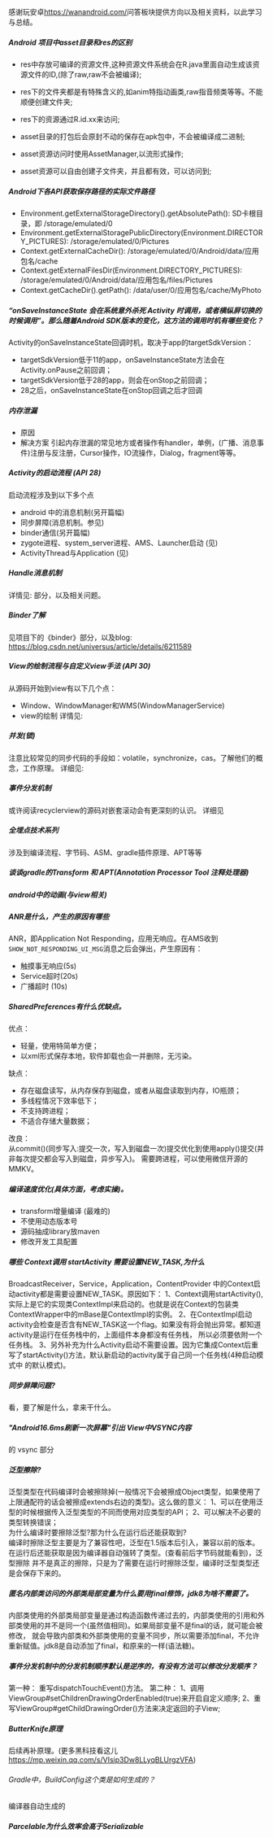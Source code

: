 感谢玩安卓<https://wanandroid.com/>问答板块提供方向以及相关资料，以此学习与总结。

##### Android 项目中asset目录和res的区别 
* res中存放可编译的资源文件,这种资源文件系统会在R.java里面自动生成该资源文件的ID,(除了raw,raw不会被编译);
* res下的文件夹都是有特殊含义的,如anim特指动画类,raw指音频类等等。不能顺便创建文件夹;
* res下的资源通过R.id.xx来访问;

* asset目录的打包后会原封不动的保存在apk包中，不会被编译成二进制;
* asset资源访问时使用AssetManager,以流形式操作;
* asset资源可以自由创建子文件夹，并且都有效，可以访问到;

<p>

##### Android下各API获取保存路径的实际文件路径
* Environment.getExternalStorageDirectory().getAbsolutePath():  SD卡根目录，即 /storage/emulated/0
* Environment.getExternalStoragePublicDirectory(Environment.DIRECTORY_PICTURES): /storage/emulated/0/Pictures
* Context.getExternalCacheDir():  /storage/emulated/0/Android/data/应用包名/cache
* Context.getExternalFilesDir(Environment.DIRECTORY_PICTURES): /storage/emulated/0/Android/data/应用包名/files/Pictures
* Context.getCacheDir().getPath():  /data/user/0/应用包名/cache/MyPhoto

<p>

##### “onSaveInstanceState 会在系统意外杀死 Activity 时调用，或者横纵屏切换的时候调用”。那么随着Android SDK版本的变化，这方法的调用时机有哪些变化？
Activity的onSaveInstanceState回调时机，取决于app的targetSdkVersion：    
* targetSdkVersion低于11的app，onSaveInstanceState方法会在Activity.onPause之前回调；
* targetSdkVersion低于28的app，则会在onStop之前回调；
* 28之后，onSaveInstanceState在onStop回调之后才回调
<p>

##### 内存泄漏  
* 原因
* 解决方案
引起内存泄漏的常见地方或者操作有handler，单例，(广播、消息事件)注册与反注册，Cursor操作，IO流操作，Dialog，fragment等等。

<p>

##### Activity的启动流程 (API 28)
启动流程涉及到以下多个点
* android 中的消息机制(另开篇幅[](android/Handler.md))
* 同步屏障(消息机制。参见[](android/Handler.md))
* binder通信(另开篇幅)
* zygote进程、system_server进程、AMS、Launcher启动 (见[](framework/启动流程.md))
* ActivityThread与Application (见[](framework/启动流程.md))
<p>

##### Handle消息机制
详情见: [](android/Handler.md)部分，以及相关问题。

<p>

##### Binder了解
见<TestLink>项目下的《binder》部分，以及blog: https://blog.csdn.net/universus/article/details/6211589

<p>

##### View的绘制流程与自定义view手法 (API 30)
从源码开始到view有以下几个点：
* Window、WindowManager和WMS(WindowManagerService)
* view的绘制
详情见: [](android/View.md)

<p>

##### 并发(锁)
注意比较常见的同步代码的手段如：volatile，synchronize，cas。了解他们的概念，工作原理。
详细见: [](java/并发(锁).md)
<p>

##### 事件分发机制  
或许阅读recyclerview的源码对嵌套滚动会有更深刻的认识。
详细见 [](android/事件分发.md)
<p>

##### 全埋点技术系列
涉及到编译流程、字节码、ASM、gradle插件原理、APT等等
<p>

##### 谈谈gradle的Transform 和 APT(Annotation Processor Tool 注释处理器)   
[](base_build/构建技术.md)
<p>

##### android中的动画(与view相关)
[](android/动画.md)
<p>

##### ANR是什么，产生的原因有哪些
ANR，即Application Not Responding，应用无响应。在AMS收到`SHOW_NOT_RESPONDING_UI_MSG`消息之后会弹出，产生原因有：
* 触摸事无响应(5s)
* Service超时(20s)
* 广播超时 (10s)
<p>

##### SharedPreferences有什么优缺点。
优点：
* 轻量，使用特简单方便；
* 以xml形式保存本地，软件卸载也会一并删除，无污染。

缺点：
* 存在磁盘读写，从内存保存到磁盘，或者从磁盘读取到内存，IO瓶颈；
* 多线程情况下效率低下；
* 不支持跨进程；
* 不适合存储大量数据；

改良：  
从commit()(同步写入:提交一次，写入到磁盘一次)提交优化到使用apply()提交(并非每次提交都会写入到磁盘，异步写入)。
需要跨进程，可以使用微信开源的MMKV。
<p>

##### 编译速度优化(具体方面，考虑实操)。
* transform增量编译 (最难的)
* 不使用动态版本号
* 源码抽成library放maven
* 修改开发工具配置
<p>

##### 哪些 Context调用 startActivity 需要设置NEW_TASK,为什么   
BroadcastReceiver，Service，Application，ContentProvider 中的Context启动activity都是需要设置NEW_TASK。原因如下：
1、Context调用startActivity(),实际上是它的实现类ContextImpl来启动的。也就是说在Context的包装类ContextWrapper中的mBase是ContextImpl的实例。 
2、在ContextImpl启动activity会检查是否含有NEW_TASK这一个flag。如果没有将会抛出异常。都知道activity是运行在任务栈中的，上面组件本身都没有任务栈，
所以必须要依附一个任务栈。
3、另外补充为什么Activity启动不需要设置。因为它集成Context后重写了startActivity()方法，默认新启动的activity属于自己同一个任务栈(4种启动模式中
的默认模式)。
<p>

##### 同步屏障问题?
看[](android/Handler.md)，要了解是什么，拿来干什么。
<p>

##### "Android16.6ms刷新一次屏幕"引出 View中VSYNC内容
[](android/View.md)的 vsync 部分
<p>

##### 泛型擦除?  
泛型类型在代码编译时会被擦除掉(一般情况下会被擦成Object类型，如果使用了上限通配符的话会被擦成extends右边的类型)。这么做的意义：
1、可以在使用泛型的时候根据传入泛型类型的不同而使用对应类型的API；
2、可以解决不必要的类型转换错误；    
为什么编译时要擦除泛型?那为什么在运行后还能获取到?  
编译时擦除泛型主要是为了兼容性吧，泛型在1.5版本后引入，兼容以前的版本。在运行后还能获取是因为编译器自动强转了类型。(查看前后字节码就能看到)，泛型擦除
并不是真正的擦除，只是为了需要在运行时擦除泛型，编译时泛型类型还是会保存下来的。
<p>

##### 匿名内部类访问的外部类局部变量为什么要用final修饰，jdk8为啥不需要了。
内部类使用的外部类局部变量是通过构造函数传递过去的，内部类使用的引用和外部类使用的并不是同一个(虽然值相同)。如果局部变量不是final的话，就可能会被修改，
就会导致内部类和外部类使用的变量不同步，所以需要添加final，不允许重新赋值。jdk8是自动添加了final，和原来的一样(语法糖)。
<p>

##### 事件分发机制中的分发机制顺序默认是逆序的，有没有方法可以修改分发顺序？
第一种： 重写dispatchTouchEvent()方法。
第二种：
1、调用ViewGroup#setChildrenDrawingOrderEnabled(true)来开启自定义顺序;
2、重写ViewGroup#getChildDrawingOrder()方法来决定返回的子View;
<p>

##### ButterKnife原理
后续再补原理。(更多黑科技看这儿<https://mp.weixin.qq.com/s/VIsip3Dw8LLyqBLUrgzVFA>)

<p>

###### Gradle中，BuildConfig这个类是如何生成的？
编译器自动生成的

<p>

##### Parcelable为什么效率会高于Serializable





